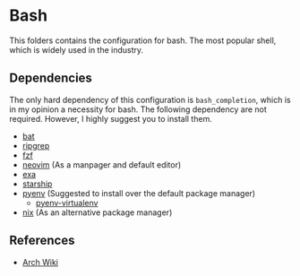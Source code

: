 # Bash

This folders contains the configuration for bash. The most popular shell, which
is widely used in the industry.

## Dependencies

The only hard dependency of this configuration is `bash_completion`, which is in
my opinion a necessity for bash. The following dependency are not required.
However, I highly suggest you to install them.

- [bat](https://github.com/sharkdp/bat)
- [ripgrep](https://github.com/BurntSushi/ripgrep)
- [fzf](https://github.com/junegunn/fzf)
- [neovim](https://github.com/neovim/neovim) (As a manpager and default editor)
- [exa](https://github.com/ogham/exa)
- [starship](https://starship.rs/)
- [pyenv](https://github.com/pyenv/pyenv) (Suggested to install over the default
  package manager)
  - [pyenv-virtualenv](https://github.com/pyenv/pyenv-virtualenv)
- [nix](https://nixos.org/) (As an alternative package manager)

## References

- [Arch Wiki](https://wiki.archlinux.org/title/Bash)
